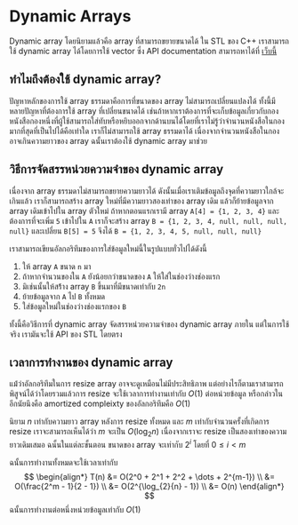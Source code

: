 # Dynamic Arrays

Dynamic array โดยนิยามแล้วคือ array ที่สามารถขยายขนาดได้ ใน STL ของ C++ เราสามารถใช้ dynamic array ได้โดยการใช้ vector ซึ่ง API documentation สามารถหาได้ที่ [เว็บนี้](http://www.cplusplus.com/reference/vector/vector/)

## ทำไมถึงต้องใช้ dynamic array?

ปัญหาหลักของการใช้ array ธรรมดาคือการที่ขนาดของ array ไม่สามารถเปลี่ยนแปลงได้ ทั้งนี้มีหลายปัญหาที่ต้องการใช้ array ที่เปลี่ยนขนาดได้ เช่นถ้าหากเราต้องการที่จะเก็บข้อมูลเกี่ยวกับกองหนังสือกองหนึ่งที่ผู้ใช้สามารถใส่ทับหรือหยิบออกจากด้านบนได้โดยที่เราไม่รู้ว่าจำนวนหนังสือในกองมากที่สุดที่เป็นไปได้คือเท่าใด เราก็ไม่สามารถใช้ array ธรรมดาได้ เนื่องจากจำนวนหนังสือในกองอาจเกินความยาวของ array ฉนั้นเราต้องใช้ dynamic array มาช่วย

## วิธีการจัดสรรหน่วยความจำของ dynamic array

เนื่องจาก array ธรรมดาไม่สามารถขยายความยาวได้ ดังนั้นเมื่อเราเติมข้อมูลถึงจุดที่ความยาวใกล้จะเกินแล้ว เราก็สามารถสร้าง array ใหม่ที่มีความยาวสองเท่าของ array เดิม แล้วก็ย้ายข้อมูลจาก array เดิมเข้าไปใน array ตัวใหม่ ถ้าหากตอนแรกเรามี array `A[4] = {1, 2, 3, 4}` และต้องการที่จะเพิ่ม `5` เข้าไปใน `A` เราก็จะสร้าง array `B = {1, 2, 3, 4, null, null, null, null}` และเปลี่ยน `B[5] = 5` จึงได้ `B = {1, 2, 3, 4, 5, null, null, null}`

เราสามารถเขียนอัลกอริทึมของการใส่ข้อมูลใหม่นี้ในรูปแบบทั่วไปได้ดังนี้

1. ให้ array `A` ขนาด `n` มา
2. ถ้าหากจำนวนของใน `A` ยังน้อยกว่าขนาดของ `A` ให้ใส่ในช่องว่างช่องแรก
3. มิเช่นนั้นให้สร้้าง array `B` ขึ้นมาที่มีขนาดเท่ากับ `2n`
4. ย้ายข้อมูลจาก `A` ไป `B` ทั้งหมด
5. ใส่ข้อมูลใหม่ในช่องว่างช่องแรกของ `B` 

ทั้งนี้คือวิธีการที่ dynamic array จัดสรรหน่วยความจำของ dynamic array ภายใน แต่ในการใช้จริง เรามันจะใช้ API ของ STL โดยตรง

## เวลาการทำงานของ dynamic array

แม้่ว่าอัลกอริทึมในการ resize array อาจจะดูเหมือนไม่มีประสิทธิภาพ แต่อย่างไรก็ตามเราสามารถพิสูจน์ได้ว่าโดยรวมแล้วการ resize จะใช้เวลาการทำงานเท่ากับ $O(1)$ ต่อหน่วยข้อมูล หรือกล่าวในอีกนัยนึงคือ amortized compleixty ของอัลกอริทึมคือ $O(1)$

นิยาม $n$ เท่ากับความยาว array หลังการ resize ทั้งหมด และ $m$ เท่ากับจำนวนครั้งที่เกิดการ resize เราจะสามารถเห็นได้ว่า $m$ จะเป็น $O(\log_{2}{n})$ เนื่องจากเราจะ resize เป็นสองเท่าของความยาวเดิมเสมอ ฉนั้นในแต่ละขั้นตอน ขนาดของ array จะเท่ากับ $2^i$ โดยที่ $0 \leq i < m$

ฉนั้นการทำงานทั้งหมดจะใช้เวลาเท่ากับ
$$
\begin{align*}
T(n) &= O(2^0 + 2^1 + 2^2 + \dots + 2^{m-1}) \\
&= O(\frac{2^m - 1}{2 - 1}) \\
&= O(2^{\log_{2}{n} - 1}) \\
&= O(n)
\end{align*}
$$
ฉนั้นการทำงานต่อหนึ่งหน่วยข้อมูลเท่ากับ $O(1)$